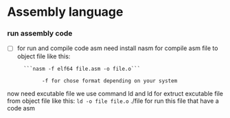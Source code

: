 # Assembly language

### run assembly code
- [ ] for run and compile code asm need install nasm for compile asm file to object file like this:


        ```nasm -f elf64 file.asm -o file.o```

              -f for chose format depending on your system
now need excutable file we use command ld and ld for extruct excutable file from object file like this:
        ```ld -o file file.o```
./file for run this file that have a code asm 

